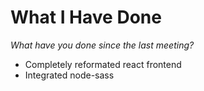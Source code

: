 # What I Have Done
*What have you done since the last meeting?*

- Completely reformated react frontend 
- Integrated node-sass
